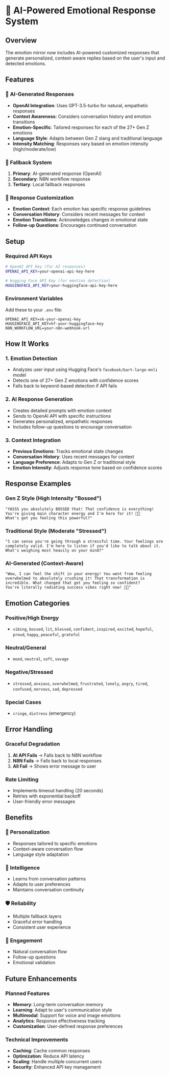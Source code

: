 # 🤖 AI-Powered Emotional Response System

## Overview
The emotion mirror now includes AI-powered customized responses that generate personalized, context-aware replies based on the user's input and detected emotions.

## Features

### 🧠 **AI-Generated Responses**
- **OpenAI Integration**: Uses GPT-3.5-turbo for natural, empathetic responses
- **Context Awareness**: Considers conversation history and emotion transitions
- **Emotion-Specific**: Tailored responses for each of the 27+ Gen Z emotions
- **Language Style**: Adapts between Gen Z slang and traditional language
- **Intensity Matching**: Responses vary based on emotion intensity (high/moderate/low)

### 🔄 **Fallback System**
1. **Primary**: AI-generated response (OpenAI)
2. **Secondary**: N8N workflow response
3. **Tertiary**: Local fallback responses

### 🎯 **Response Customization**
- **Emotion Context**: Each emotion has specific response guidelines
- **Conversation History**: Considers recent messages for context
- **Emotion Transitions**: Acknowledges changes in emotional state
- **Follow-up Questions**: Encourages continued conversation

## Setup

### Required API Keys
```bash
# OpenAI API Key (for AI responses)
OPENAI_API_KEY=your-openai-api-key-here

# Hugging Face API Key (for emotion detection)
HUGGINGFACE_API_KEY=your-huggingface-api-key-here
```

### Environment Variables
Add these to your `.env` file:
```env
OPENAI_API_KEY=sk-your-openai-key
HUGGINGFACE_API_KEY=hf-your-huggingface-key
N8N_WORKFLOW_URL=your-n8n-webhook-url
```

## How It Works

### 1. **Emotion Detection**
- Analyzes user input using Hugging Face's `facebook/bart-large-mnli` model
- Detects one of 27+ Gen Z emotions with confidence scores
- Falls back to keyword-based detection if API fails

### 2. **AI Response Generation**
- Creates detailed prompts with emotion context
- Sends to OpenAI API with specific instructions
- Generates personalized, empathetic responses
- Includes follow-up questions to encourage conversation

### 3. **Context Integration**
- **Previous Emotions**: Tracks emotional state changes
- **Conversation History**: Uses recent messages for context
- **Language Preference**: Adapts to Gen Z or traditional style
- **Emotion Intensity**: Adjusts response tone based on confidence scores

## Response Examples

### Gen Z Style (High Intensity "Bossed")
```
"YASSS you absolutely BOSSED that! That confidence is everything! 
You're giving main character energy and I'm here for it! 👑✨ 
What's got you feeling this powerful?"
```

### Traditional Style (Moderate "Stressed")
```
"I can sense you're going through a stressful time. Your feelings are 
completely valid. I'm here to listen if you'd like to talk about it. 
What's weighing most heavily on your mind?"
```

### AI-Generated (Context-Aware)
```
"Wow, I can feel the shift in your energy! You went from feeling 
overwhelmed to absolutely crushing it! That transformation is 
incredible. What changed that got you feeling so confident? 
You're literally radiating success vibes right now! 💪✨"
```

## Emotion Categories

### Positive/High Energy
- `vibing`, `bossed`, `lit`, `blessed`, `confident`, `inspired`, `excited`, `hopeful`, `proud`, `happy`, `peaceful`, `grateful`

### Neutral/General
- `mood`, `neutral`, `soft`, `savage`

### Negative/Stressed
- `stressed`, `anxious`, `overwhelmed`, `frustrated`, `lonely`, `angry`, `tired`, `confused`, `nervous`, `sad`, `depressed`

### Special Cases
- `cringe`, `distress` (emergency)

## Error Handling

### Graceful Degradation
1. **AI API Fails** → Falls back to N8N workflow
2. **N8N Fails** → Falls back to local responses
3. **All Fail** → Shows error message to user

### Rate Limiting
- Implements timeout handling (20 seconds)
- Retries with exponential backoff
- User-friendly error messages

## Benefits

### 🎯 **Personalization**
- Responses tailored to specific emotions
- Context-aware conversation flow
- Language style adaptation

### 🧠 **Intelligence**
- Learns from conversation patterns
- Adapts to user preferences
- Maintains conversation continuity

### 🛡️ **Reliability**
- Multiple fallback layers
- Graceful error handling
- Consistent user experience

### 💬 **Engagement**
- Natural conversation flow
- Follow-up questions
- Emotional validation

## Future Enhancements

### Planned Features
- **Memory**: Long-term conversation memory
- **Learning**: Adapt to user's communication style
- **Multimodal**: Support for voice and image emotions
- **Analytics**: Response effectiveness tracking
- **Customization**: User-defined response preferences

### Technical Improvements
- **Caching**: Cache common responses
- **Optimization**: Reduce API latency
- **Scaling**: Handle multiple concurrent users
- **Security**: Enhanced API key management
